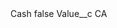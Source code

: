 <?xml version="1.0" encoding="UTF-8"?>
<CustomMetadata xmlns="http://soap.sforce.com/2006/04/metadata" xmlns:xsi="http://www.w3.org/2001/XMLSchema-instance" xmlns:xsd="http://www.w3.org/2001/XMLSchema">
    <label>Cash</label>
    <protected>false</protected>
    <values>
        <field>Value__c</field>
        <value xsi:type="xsd:string">CA</value>
    </values>
</CustomMetadata>
